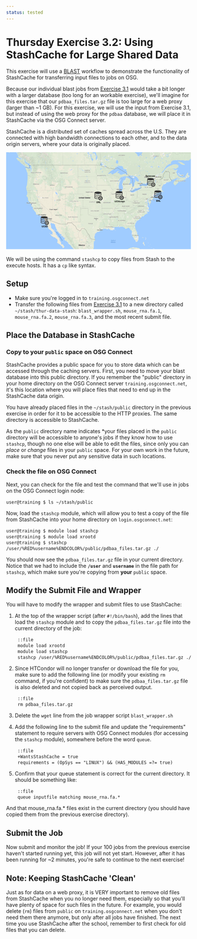 ```yaml
---
status: tested
---
```


Thursday Exercise 3.2: Using StashCache for Large Shared Data
=============================================================


This exercise will use a [BLAST](http://blast.ncbi.nlm.nih.gov/Blast.cgi?CMD=Web&PAGE_TYPE=BlastHome) workflow to demonstrate the functionality of StashCache for transferring input files to jobs on OSG.

Because our individual blast jobs from [Exercise 3.1](/materials/day4/part3-ex1-blast-proxy) would take a bit longer with a larger database (too long for an workable exercise), we'll imagine for this exercise that our `pdbaa_files.tar.gz` file is too large for a web proxy (larger than ~1 GB). For this exercise, we will use the input from Exercise 3.1, but instead of using the web proxy for the `pdbaa` database, we will place it in StashCache via the OSG Connect server.

StashCache is a distributed set of caches spread across the U.S. They are connected with high bandwidth connections to each other, and to the data origin servers, where your data is originally placed.

![StashCache Map](/materials/day4/files/osgus18-day4-part3-ex2-stash-cache-map.png)

We will be using the command `stashcp` to copy files from Stash to the execute hosts.  It has a `cp` like syntax.

Setup
-----

-   Make sure you're logged in to `training.osgconnect.net`
-   Transfer the following files from [Exercise 3.1](/materials/day4/part3-ex1-blast-proxy.md) to a new directory called `~/stash/thur-data-stash`: `blast_wrapper.sh`, `mouse_rna.fa.1`, `mouse_rna.fa.2`, `mouse_rna.fa.3`, and the most recent submit file.

Place the Database in StashCache
--------------------------------

### Copy to your `public` space on OSG Connect

StashCache provides a public space for you to store data which can be accessed through the caching servers. First, you need to move your blast database into this public directory. If you remember the "public" directory in your home directory on the OSG Connect server `training.osgconnect.net`, it's this location where you will place files that need to end up in the StashCache data origin.

You have already placed files in the `~/stash/public` directory in the previous exercise in order for it to be accessible to the HTTP proxies. The same directory is accessible to StashCache.

As the `public` directory name indicates \*your files placed in the `public` directory will be accessible to anyone's jobs if they know how to use `stashcp`, though no one else will be able to edit the files, since only you can *place* or *change* files in your `public` space. For your own work in the future, make sure that you never put any sensitive data in such locations.

### Check the file on OSG Connect

Next, you can check for the file and test the command that we'll use in jobs on the OSG Connect login node:

``` console
user@training $ ls ~/stash/public
```

Now, load the `stashcp` module, which will allow you to test a copy of the file from StashCache into your home directory on `login.osgconnect.net`:

``` console
user@training $ module load stashcp
user@training $ module load xrootd
user@training $ stashcp /user/%RED%username%ENDCOLOR%/public/pdbaa_files.tar.gz ./
```

You should now see the `pdbaa_files.tar.gz` file in your current directory. Notice that we had to include the **`/user`** and **`username`** in the file path for `stashcp`, which make sure you're copying from **your** `public` space.

Modify the Submit File and Wrapper
----------------------------------

You will have to modify the wrapper and submit files to use StashCache:

1. At the top of the wrapper script (after `#!/bin/bash`), add the lines that load the `stashcp` module and to copy the `pdbaa_files.tar.gz` file into the current directory of the job:

        ::file
        module load xrootd
        module load stashcp
        stashcp /user/%RED%username%ENDCOLOR%/public/pdbaa_files.tar.gz ./

2. Since HTCondor will no longer transfer or download the file for you, make sure to add the following line (or modify your existing `rm` command, if you're confident) to make sure the `pdbaa_files.tar.gz` file is also deleted and not copied back as perceived output.

        ::file
        rm pdbaa_files.tar.gz


3. Delete the `wget` line from the job wrapper script `blast_wrapper.sh`

4. Add the following line to the submit file and update the "requirements" statement to require servers with OSG Connect modules (for accessing the `stashcp` module), somewhere before the word `queue`.

        ::file
        +WantsStashCache = true
        requirements = (OpSys == "LINUX") && (HAS_MODULES =?= true)

5. Confirm that your queue statement is correct for the current directory. It should be something like:

        ::file
        queue inputfile matching mouse_rna.fa.*

And that mouse\_rna.fa.\* files exist in the current directory (you should have copied them from the previous exercise directory).

Submit the Job
--------------

Now submit and monitor the job! If your 100 jobs from the previous exercise haven't started running yet, this job will not yet start. However, after it has been running for ~2 minutes, you're safe to continue to the next exercise!

Note: Keeping StashCache 'Clean'
--------------------------------

Just as for data on a web proxy, it is VERY important to remove old files from StashCache when you no longer need them, especially so that you'll have plenty of space for such files in the future. For example, you would delete (`rm`) files from `public` on `training.osgconnect.net` when you don't need them there anymore, but only after all jobs have finished. The next time you use StashCache after the school, remember to first check for old files that you can delete.



